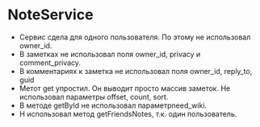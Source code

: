 # NoteService
- Сервис сдела для одного пользователя. По этому не использовал owner_id.
- В заметках не использовал поля owner_id, privacy и comment_privacy.
- В комментариях к заметка не использовал поля owner_id, reply_to, guid
- Метот get упростил. Он выводит просто массив заметок. Не использовал параметры offset, count, sort.
- В методе getById  не использовал параметрneed_wiki.
- Н использовал метод getFriendsNotes, т.к. один пользователь.

